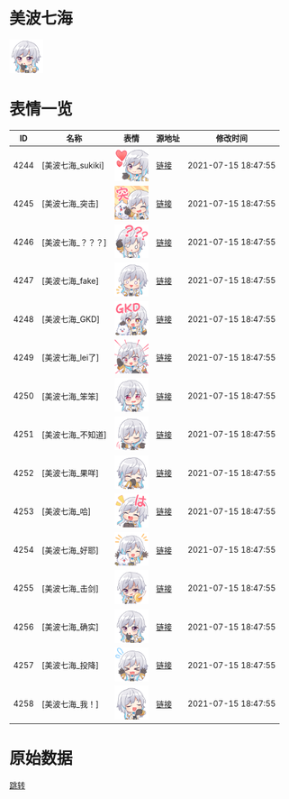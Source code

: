 # 美波七海

<img src="./cover.png" height="60" alt="cover" />

# 表情一览

|ID|名称|表情|源地址|修改时间|
|----|----|----|----|----|
|4244|[美波七海_sukiki]|<img src="./pic/004244_%5B美波七海_sukiki%5D.png" height="60" alt="sukiki"/>|[链接](http://i0.hdslb.com/bfs/emote/3e87cde7f77a1a910d94071531b61a32d48a9a5d.png)|2021-07-15 18:47:55|
|4245|[美波七海_突击]|<img src="./pic/004245_%5B美波七海_突击%5D.png" height="60" alt="突击"/>|[链接](http://i0.hdslb.com/bfs/emote/ed51345dd333045103188c9fa01fb9ec8dee8511.png)|2021-07-15 18:47:55|
|4246|[美波七海_？？？]|<img src="./pic/004246_%5B美波七海_？？？%5D.png" height="60" alt="？？？"/>|[链接](http://i0.hdslb.com/bfs/emote/2f8fe319402a9739ae9b38d5aa1f0260ffb2fe88.png)|2021-07-15 18:47:55|
|4247|[美波七海_fake]|<img src="./pic/004247_%5B美波七海_fake%5D.png" height="60" alt="fake"/>|[链接](http://i0.hdslb.com/bfs/emote/f7e854b27ff35b45caf98a9aa03055a668acbe5d.png)|2021-07-15 18:47:55|
|4248|[美波七海_GKD]|<img src="./pic/004248_%5B美波七海_GKD%5D.png" height="60" alt="GKD"/>|[链接](http://i0.hdslb.com/bfs/emote/a1a697ffff43aff005e5d15977ba84859823dbee.png)|2021-07-15 18:47:55|
|4249|[美波七海_lei了]|<img src="./pic/004249_%5B美波七海_lei了%5D.png" height="60" alt="lei了"/>|[链接](http://i0.hdslb.com/bfs/emote/0144f26eec7ff681d69f0cceb7e8406a3b533906.png)|2021-07-15 18:47:55|
|4250|[美波七海_笨笨]|<img src="./pic/004250_%5B美波七海_笨笨%5D.png" height="60" alt="笨笨"/>|[链接](http://i0.hdslb.com/bfs/emote/34c9f1b2de8eda3396c16526d2c7de06ac9510b6.png)|2021-07-15 18:47:55|
|4251|[美波七海_不知道]|<img src="./pic/004251_%5B美波七海_不知道%5D.png" height="60" alt="不知道"/>|[链接](http://i0.hdslb.com/bfs/emote/f03f4bf5a57b7698f9c0cd2ab2261e62bd1bcfaf.png)|2021-07-15 18:47:55|
|4252|[美波七海_果咩]|<img src="./pic/004252_%5B美波七海_果咩%5D.png" height="60" alt="果咩"/>|[链接](http://i0.hdslb.com/bfs/emote/5a32361c905d14702b53a8ab7046e3e0c1bf144d.png)|2021-07-15 18:47:55|
|4253|[美波七海_哈]|<img src="./pic/004253_%5B美波七海_哈%5D.png" height="60" alt="哈"/>|[链接](http://i0.hdslb.com/bfs/emote/d941d50dacf1d3e967c598559a004c751a6927e0.png)|2021-07-15 18:47:55|
|4254|[美波七海_好耶]|<img src="./pic/004254_%5B美波七海_好耶%5D.png" height="60" alt="好耶"/>|[链接](http://i0.hdslb.com/bfs/emote/ecc3e0dba79487656908d373cba451a624cea773.png)|2021-07-15 18:47:55|
|4255|[美波七海_击剑]|<img src="./pic/004255_%5B美波七海_击剑%5D.png" height="60" alt="击剑"/>|[链接](http://i0.hdslb.com/bfs/emote/95ccd12c1b34add9712120c3385af70e36905ef2.png)|2021-07-15 18:47:55|
|4256|[美波七海_确实]|<img src="./pic/004256_%5B美波七海_确实%5D.png" height="60" alt="确实"/>|[链接](http://i0.hdslb.com/bfs/emote/6b2b7f494574237588f984b1ea7721c655e6d541.png)|2021-07-15 18:47:55|
|4257|[美波七海_投降]|<img src="./pic/004257_%5B美波七海_投降%5D.png" height="60" alt="投降"/>|[链接](http://i0.hdslb.com/bfs/emote/2d18b8f98e1dfcf326905a4e34c0a4a2e5f99fc9.png)|2021-07-15 18:47:55|
|4258|[美波七海_我！]|<img src="./pic/004258_%5B美波七海_我！%5D.png" height="60" alt="我！"/>|[链接](http://i0.hdslb.com/bfs/emote/9e429d368f87e7377f28fc684ae5b98b68b72f03.png)|2021-07-15 18:47:55|

# 原始数据

[跳转](./raw.json)

